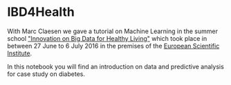 # IBD4Health
With Marc Claesen we gave a tutorial on Machine Learning  in the summer school <a href="http://www.biohealth-computing.eu/innovation-on-big-data-for-healthy-living/">"Innovation on Big Data for Healthy Living"</a> which took place in between 27 June to 6 July 2016 in the premises of the <a href="http://www.esi-archamps.eu/Thematic-Schools/BioHC/IBD4Health">European Scientific Institute</a>.

In this notebook you will find an introduction on data and predictive analysis for case study on diabetes.
